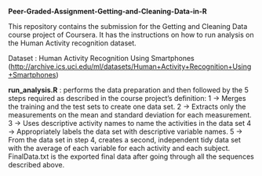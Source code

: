 **Peer-Graded-Assignment-Getting-and-Cleaning-Data-in-R** 

This repository contains the submission for the Getting and Cleaning Data course project of Coursera. It has the instructions on how to run analysis on the Human Activity recognition dataset.

Dataset : 
Human Activity Recognition Using Smartphones
(http://archive.ics.uci.edu/ml/datasets/Human+Activity+Recognition+Using+Smartphones)


**run_analysis.R** : performs the data preparation and then followed by the 5 steps required as described in the course project’s definition:
1 -> Merges the training and the test sets to create one data set.
2 -> Extracts only the measurements on the mean and standard deviation for each measurement.
3 -> Uses descriptive activity names to name the activities in the data set
4 -> Appropriately labels the data set with descriptive variable names.
5 -> From the data set in step 4, creates a second, independent tidy data set with the average of each variable for each activity and each subject.
FinalData.txt is the exported final data after going through all the sequences described above.
